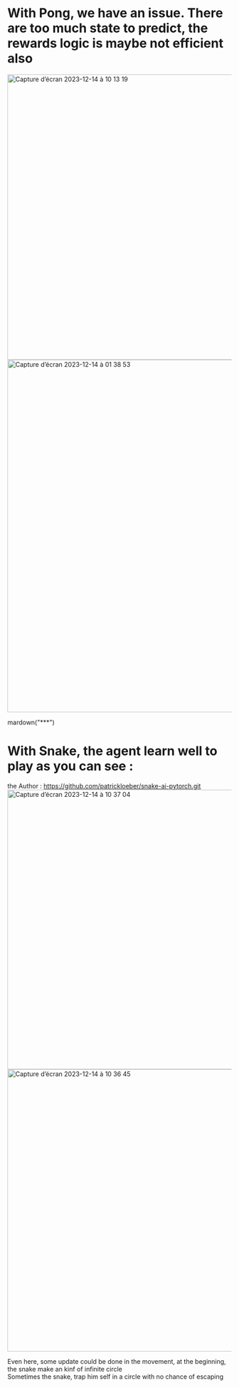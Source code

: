 # With Pong, we have an issue. There are too much state to predict, the rewards logic is maybe not efficient also
<img width="641" alt="Capture d’écran 2023-12-14 à 10 13 19" src="https://github.com/Zzappy24/Pong/assets/102799524/3aad8b07-40f4-4202-b98d-cf7347ff9d3c">
<img width="792" alt="Capture d’écran 2023-12-14 à 01 38 53" src="https://github.com/Zzappy24/Pong/assets/102799524/6b26251f-c294-4a2f-a4b2-444fcf7f9552">

mardown("***")
# With Snake, the agent learn well to play as you can see : 
the Author : https://github.com/patrickloeber/snake-ai-pytorch.git 
<img width="628" alt="Capture d’écran 2023-12-14 à 10 37 04" src="https://github.com/Zzappy24/Pong/assets/102799524/f9a63bda-045c-4a60-b38d-466d8f6c493a">
<img width="634" alt="Capture d’écran 2023-12-14 à 10 36 45" src="https://github.com/Zzappy24/Pong/assets/102799524/9e3e41fe-4f5e-425f-b9e1-f8f21abb5e3c">

Even here, some update could be done in the movement, at the beginning, the snake make an kinf of infinite circle  
Sometimes the snake, trap him self in a circle with no chance of escaping

